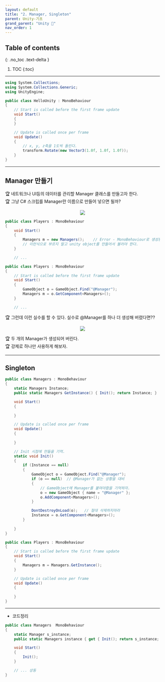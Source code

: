 ```yaml
---
layout: default
title: "2. Manager, Singleton"
parent: Unity-기초
grand_parent: "Unity 🎡"
nav_order: 1
---
```


## Table of contents
{: .no_toc .text-delta }

1. TOC
{:toc}

---

```csharp
using System.Collections;
using System.Collections.Generic;
using UnityEngine;

public class HelloUnity : MonoBehaviour
{
    // Start is called before the first frame update
    void Start()
    {
    }

    // Update is called once per frame
    void Update()
    {
        // x, y, z축을 1도씩 돌린다.
        transform.Rotate(new Vector3(1.0f, 1.0f, 1.0f));
    }
}
```

---

## Manager 만들기

🏆 네트워크나 UI등의 데이터를 관리할 Manager 클래스를 만들고자 한다.<br>
🏆 그냥 C# 스크립를 Manager란 이름으로 만들어 넣으면 될까?

<p align="center">
  <img src="https://taehyungs-programming-blog.github.io/blog/assets/images/csharp/unity/unity-2-1.png"/>
</p>

```csharp
public class Players : MonoBehaviour
{
    void Start()
    {
        Managers m = new Managers();    // Error - MonoBehaviour로 생성된 Manager를 new할수 없음.
        // 이런식으로 부르지 말고 unity object를 만들어서 불러야 한다.
    }

    // ...
```

```csharp
public class Players : MonoBehaviour
{
    // Start is called before the first frame update
    void Start()
    {
        GameObject o = GameObject.Find("@Manager");
        Managers m = o.GetComponent<Managers>();
    }

    // ...
```

🏆 그런데 이런 실수를 할 수 있다. 실수로 @Manager를 하나 더 생성해 버렸다면??

<p align="center">
  <img src="https://taehyungs-programming-blog.github.io/blog/assets/images/csharp/unity/unity-2-2.png"/>
</p>

🏆 두 개의 Manager가 생성되어 버린다.<br>
🏆 강제로 하나만 사용하게 해보자.

---

## Singleton

```csharp
public class Managers : MonoBehaviour
{
    static Managers Instance;
    public static Managers GetInstance() { Init(); return Instance; }

    void Start()
    {
        
    }

    // Update is called once per frame
    void Update()
    {
        
    }

    // Init 시점에 만듦을 기억.
    static void Init()
    {
        if (Instance == null)
        {
            GameObject o = GameObject.Find("@Manager");
            if (o == null)  // @Manager가 없는 상황을 대비
            {
                // GameObject에 Manager를 붙여야함을 기억하자.
                o = new GameObject { name = "@Manager" };
                o.AddComponent<Managers>();
            }

            DontDestroyOnLoad(o);   // 절대 삭제하지마라
            Instance = o.GetComponent<Managers>();
        }
        
    }
}
```

```csharp
public class Players : MonoBehaviour
{
    // Start is called before the first frame update
    void Start()
    {
        Managers m = Managers.GetInstance();
    }

    // Update is called once per frame
    void Update()
    {
        
    }
}
```

---

* 코드정리

```csharp
public class Managers  MonoBehaviour
{
    static Manager s_instance;
    public static Managers instance { get { Init(); return s_instance; } }

    void Start()
    {
        Init();
    }

    // ... 상동
}
```

